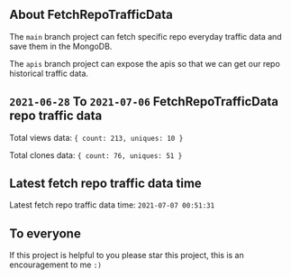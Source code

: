 ## About FetchRepoTrafficData

The `main` branch project can fetch specific repo everyday traffic data and save them in the MongoDB.

The `apis` branch project can expose the apis so that we can get our repo historical traffic data.

## `2021-06-28` To `2021-07-06` FetchRepoTrafficData repo traffic data

Total views data: `{ count: 213, uniques: 10 }`

Total clones data: `{ count: 76, uniques: 51 }`

## Latest fetch repo traffic data time

Latest fetch repo traffic data time: `2021-07-07 00:51:31`

## To everyone

If this project is helpful to you please star this project, this is an encouragement to me `:)`




